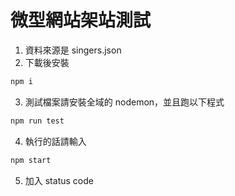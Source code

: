 # 微型網站架站測試

1. 資料來源是 singers.json
2. 下載後安裝
```bash
npm i
```
3. 測試檔案請安裝全域的 nodemon，並且跑以下程式
```bash
npm run test
```
4. 執行的話請輸入
```bash
npm start
```
5. 加入 status code
